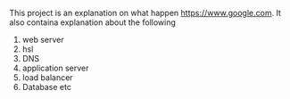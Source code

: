 This project is an explanation on what happen https://www.google.com.
It also containa explanation about the following
1. web server
2. hsl
3. DNS
4. application server 
5. load balancer
6. Database etc
